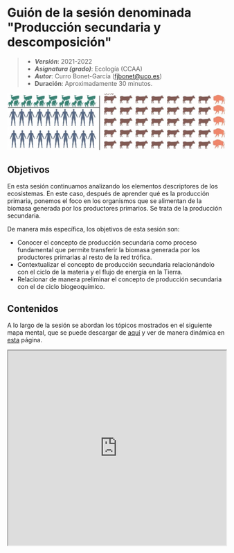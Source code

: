# Guión de la sesión denominada "Producción secundaria y descomposición"


> + **_Versión_**: 2021-2022
> + **_Asignatura (grado)_**: Ecología (CCAA)
> + **_Autor_**: Curro Bonet-García (fjbonet@uco.es)
> + **Duración**: Aproximadamente 30 minutos.

<img src="https://github.com/aprendiendo-cosas/Te_ecosistemas_prod_sec_descomp_ecologia_ccaa/raw/2021-2022/imagenes/portada.jpg" alt="portada" style="zoom:150%;" />



## Objetivos 

En esta sesión continuamos analizando los elementos descriptores de los ecosistemas. En este caso, después de aprender qué es la producción primaria, ponemos el foco en los organismos que se alimentan de la biomasa generada por los productores primarios. Se trata de la producción secundaria. 

De manera más específica, los objetivos de esta sesión son:

 + Conocer el concepto de producción secundaria como proceso fundamental que permite transferir la biomasa generada por los productores primarias al resto de la red trófica.
 + Contextualizar el concepto de producción secundaria relacionándolo con el ciclo de la materia y el flujo de energía en la Tierra.
 + Relacionar de manera preliminar el concepto de producción secundaria con el de ciclo biogeoquímico.



 ## Contenidos
A lo largo de la sesión se abordan los tópicos mostrados en el siguiente mapa mental, que se puede descargar de [aquí](https://github.com/aprendiendo-cosas/Te_ecosistemas_prod_sec_descomp_ecologia_ccaa/raw/2021-2022/presentacion/produccion_secundaria_descomposicion.xmind) y ver de  manera dinámica en [esta](https://rawcdn.githack.com/aprendiendo-cosas/Te_ecosistemas_prod_sec_descomp_ecologia_ccaa/2021-2022/presentacion/prod_secundaria_descomposicion.html) página.

<iframe
  src="https://rawcdn.githack.com/aprendiendo-cosas/Te_ecosistemas_prod_sec_descomp_ecologia_ccaa/2021-2022/presentacion/prod_secundaria_descomposicion.html"
  style="width:100%; height:450px;"
></iframe>



